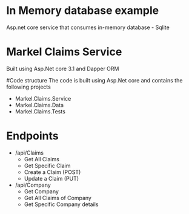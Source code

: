# In Memory database example
Asp.net core service that consumes in-memory database - Sqlite


# Markel Claims Service
Built using Asp.Net core 3.1 and Dapper ORM

#Code structure
The code is built using Asp.Net core and contains the following projects
* Markel.Claims.Service
* Markel.Claims.Data
* Markel.Claims.Tests

# Endpoints
* /api/Claims
  - Get All Claims
  - Get Specific Claim
  - Create a Claim (POST)
  - Update a Claim (PUT)
* /api/Company
  - Get Company
  - Get All Claims of Company
  - Get Specific Company details
  
